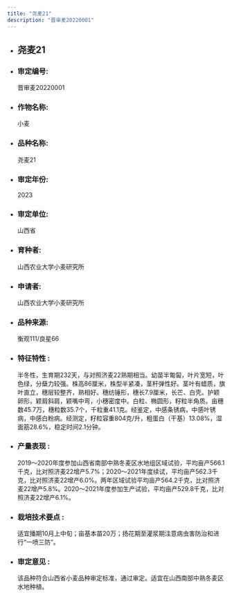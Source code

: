 ```yaml
---
title: "尧麦21"
description: "晋审麦20220001"
---
```

* ## 尧麦21
* ###  审定编号:  
   晋审麦20220001

*  ### 作物名称:  
   小麦

*   ###  品种名称: 
    尧麦21

*   ### 审定年份: 
    2023

*   ### 审定单位:  
    山西省

*   ### 育种者:  
    山西农业大学小麦研究所

*   ### 申请者:  
    山西农业大学小麦研究所

*   ### 品种来源:  
    衡观111/良星66

*   ### 特征特性 : 
    半冬性，生育期232天，与对照济麦22熟期相当。幼苗半匍匐，叶片宽短，叶色绿，分蘖力较强。株高86厘米，株型半紧凑，茎秆弹性好。茎叶有蜡质，旗叶直立，穗层较整齐，熟相好。穗纺锤形，穗长7.9厘米，长芒、白壳。护颖卵形，颖肩斜肩，颖嘴中弯，小穗密度中。白粒、椭圆形，籽粒半角质。亩穗数45.7万，穗粒数35.7个，千粒重41.1克。经鉴定，中感条锈病，中感叶锈病，中感白粉病。经测定，籽粒容重804克/升，粗蛋白（干基）13.08%，湿面筋28.6%，稳定时间2.1分钟。

*   ### 产量表现 : 
    2019～2020年度参加山西省南部中熟冬麦区水地组区域试验，平均亩产566.1千克，比对照济麦22增产5.7%；2020～2021年度续试，平均亩产562.3千克，比对照济麦22增产6.0%。两年区域试验平均亩产564.2千克，比对照济麦22增产5.8%。2020～2021年度参加生产试验，平均亩产529.8千克，比对照济麦22增产6.1%。

*   ### 栽培技术要点 : 
    适宜播期10月上中旬；亩基本苗20万；扬花期至灌浆期注意病虫害防治和进行“一喷三防”。

*   ### 审定意见 : 
    该品种符合山西省小麦品种审定标准，通过审定。适宜在山西南部中熟冬麦区水地种植。
